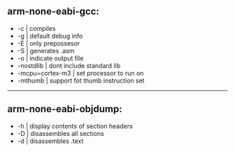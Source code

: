 ## arm-none-eabi-gcc:
- -c | compiles
- -g | default debug info
- -E | only prepossesor
- -S | generates .asm
- -o | indicate output file
- -nostdlib | dont include standard lib
- -mcpu=cortex-m3 | set processor to run on
- -mthumb | support fot thumb instruction set

---

## arm-none-eabi-objdump:
- -h | display contents of section headers
- -D | disassembles all sections
- -d | disassembles .text